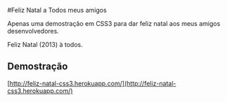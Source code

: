 #Feliz Natal a Todos meus amigos

Apenas uma demostração em CSS3 para dar feliz natal aos meus amigos desenvolvedores.

Feliz Natal (2013) à todos.

## Demostração

[http://feliz-natal-css3.herokuapp.com/](http://feliz-natal-css3.herokuapp.com/)
